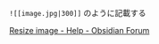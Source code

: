 `![[image.jpg|300]]` のように記載する

[Resize image - Help - Obsidian Forum](https://forum.obsidian.md/t/resize-image/6517/8)
